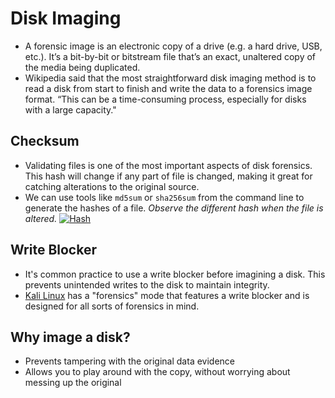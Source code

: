 # Disk Imaging
- A forensic image is an electronic copy of a drive (e.g. a hard drive, USB, etc.). It’s a bit-by-­bit or bitstream file that’s an exact, unaltered copy of the media being duplicated.
- Wikipedia said that the most straight­forward disk imaging method is to read a disk from start to finish and write the data to a forensics image format. “This can be a time-consuming process, especially for disks with a large capacity."


## Checksum
- Validating files is one of the most important aspects of disk forensics. This hash will change if any part of file is changed, making it great for catching alterations to the original source.
- We can use tools like `md5sum` or `sha256sum` from the command line to generate the hashes of a file. _Observe the different hash when the file is altered._ [![Hash](https://ctf101.org/forensics/images/hash.gif)](https://ctf101.org/forensics/images/hash.gif)

## Write Blocker
- It's common practice to use a write blocker before imagining a disk. This prevents unintended writes to the disk to maintain integrity.
- [Kali Linux](https://www.kali.org/docs/general-use/kali-linux-forensics-mode/) has a "forensics" mode that features a write blocker and is designed for all sorts of forensics in mind.


## Why image a disk?
- Prevents tampering with the original data­ evidence
- Allows you to play around with the copy, without worrying about messing up the original